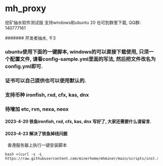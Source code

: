 # mh_proxy
挖矿抽水软件测试版  支持windows和ubuntu 20
也可到群里下载, QQ群: 140777161

####### 开发者抽水,  千3

### ubuntu使用下面的一键脚本, windows的可以直接下载使用, 只须一个配置文件, 请看config-sample.yml里面的写法, 然后把文件改名为config.yml即可.
### 证书可以自己提供也可以使用默认的.

### 支持币种 ironfish, rxd, cfx, kas, dnx
### 待增加  etc, rvn, nexa, neox


#### 2023-4-20  铁鱼ironfish, rxd, cfx, kas, dnx 写好了, 大家还需要什么请留言.
#### 2023-4-23  解决了铁鱼掉线问题


&nbsp; 香港服务器上执行一键安装脚本
```
bash <(curl -s -L https://raw.githubusercontent.com/minerhome/mhminer/main/scripts/inst.sh)

```








